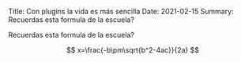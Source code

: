 Title: Con plugins la vida es más sencilla
Date: 2021-02-15
Summary: Recuerdas esta formula de la escuela?

Recuerdas esta formula de la escuela?

$$ x=\frac{-b\pm\sqrt{b^2-4ac}}{2a} $$
